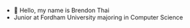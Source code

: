 - 👋 Hello, my name is Brendon Thai
- Junior at Fordham University majoring in Computer Science

<!---
BrendonT15/BrendonT15 is a ✨ special ✨ repository because its `README.md` (this file) appears on your GitHub profile.
You can click the Preview link to take a look at your changes.
--->

